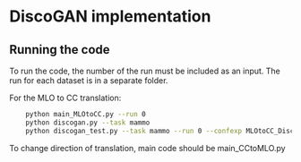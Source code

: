 # DiscoGAN implementation

## Running the code

To run the code, the number of the run must be included as an input.
The run for each dataset is in a separate folder.


For the MLO to CC translation:
```bash
    python main_MLOtoCC.py --run 0
    python discogan.py --task mammo
    python discogan_test.py --task mammo --run 0 --confexp MLOtoCC_DiscoGAN_aligned_200
```

To change direction of translation, main code should be main_CCtoMLO.py
